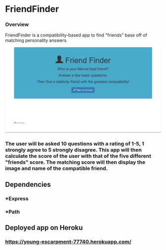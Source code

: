 # FriendFinder

### Overview
FriendFinder is a compatibility-based app to find "friends" base off of matching personality answers.

![screenshot](images/friend-finder.jpg)

### The user will be asked 10 questions with a rating of 1-5, 1 strongly agree to 5 strongly disagree. This app will then calculate the score of the user with that of the five different "friends" score. The matching score will then display the image and name of the compatible friend.

## Dependencies
### *Express
### *Path


## Deployed app on Heroku
### https://young-escarpment-77740.herokuapp.com/
